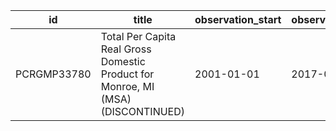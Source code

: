 | id          | title                                                                            | observation_start   | observation_end   |
|-------------|----------------------------------------------------------------------------------|---------------------|-------------------|
| PCRGMP33780 | Total Per Capita Real Gross Domestic Product for Monroe, MI (MSA) (DISCONTINUED) | 2001-01-01          | 2017-01-01        |